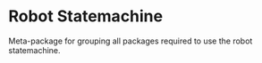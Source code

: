# Robot Statemachine

Meta-package for grouping all packages required to use the robot statemachine.